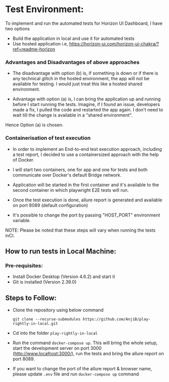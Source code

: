 
# Test Environment: 

To implement and run the automated tests for Horizon UI Dashboard, I have two options 

* Build the application in local and use it for automated tests
* Use hosted application i.e, https://horizon-ui.com/horizon-ui-chakra/?ref=readme-horizon

### Advantages and Disadvantages of above approaches

- The disadvantage with option (b) is, if something is down or if there is any technical glitch in the hosted environment, the app will not be available for testing. I would just treat this like a hosted shared environment.

- Advantage with option (a) is, I can bring the application up and running before I start running the tests. Imagine, if I found an issue, developers made a fix, I pulled the code and restarted the app again. I don't need to wait till the change is available in a "shared environment". 

Hence Option (a) is chosen.

### Containerisation of test execution

- In order to implement an End-to-end test execution approach, including a test report, I decided to use a containersized approach with the help of Docker. 
- I will start two containers, one for app and one for tests and both communicate over Docker's default Bridge network.
- Application will be started in the first container and it's available to the second container in which playwright E2E tests will run. 
- Once the test execution is done, allure report is generated and available on port 8089 (default configuration)

- It's possible to change the port by passing "HOST_PORT" environment variable. 

NOTE: Please be noted that these steps will vary when running the tests inCI.

## How to run tests in Local Machine:

### Pre-requisites:

* Install Docker Desktop (Version 4.6.2) and start it
* Git is installed (Version 2.39.0)

## Steps to Follow:

* Clone the repository using below command

   ```git clone --recurse-submodules https://github.com/AnjiB/play-rightly-in-local.git```


* Cd into the folder ```play-rightly-in-local```
* Run the command ```docker-compose up```. This will bring the whole setup, start the development server on port 3000 (http://www.localhost:3000/), run the tests and bring the allure report on port 8089. 
* If you want to change the port of the allure report & browser name, please update ```.env``` file and run
  ```docker-compose up``` command
